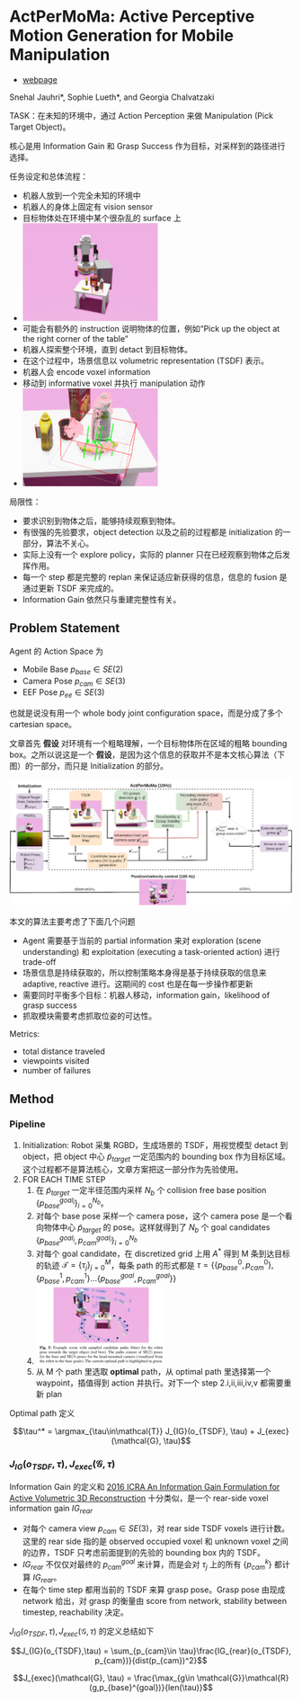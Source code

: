 # ActPerMoMa: Active Perceptive Motion Generation for Mobile Manipulation

- [webpage](https://sites.google.com/view/actpermoma/home)

Snehal Jauhri*, Sophie Lueth*, and Georgia Chalvatzaki

TASK：在未知的环境中，通过 Action Perception 来做 Manipulation (Pick Target Object)。

核心是用 Information Gain 和 Grasp Success 作为目标，对采样到的路径进行选择。

任务设定和总体流程：
- 机器人放到一个完全未知的环境中
- 机器人的身体上固定有 vision sensor
- 目标物体处在环境中某个很杂乱的 surface 上
- <img src="../imgs/ActPerMoMa1.png" alt="ActPerMoMa1" style="width:50%;">
- 可能会有额外的 instruction 说明物体的位置，例如“Pick up the object at the right corner of the table”
- 机器人探索整个环境，直到 detact 到目标物体。
- 在这个过程中，场景信息以 volumetric representation (TSDF) 表示。
- 机器人会 encode voxel information
- 移动到 informative voxel 并执行 manipulation 动作
- <img src="../imgs/ActPerMoMa2.png" alt="ActPerMoMa2" style="width:50%;">


局限性：
- 要求识别到物体之后，能够持续观察到物体。
- 有很强的先验要求，object detection 以及之前的过程都是 initialization 的一部分，算法不关心。
- 实际上没有一个 explore policy，实际的 planner 只在已经观察到物体之后发挥作用。
- 每一个 step 都是完整的 replan 来保证适应新获得的信息，信息的 fusion 是通过更新 TSDF 来完成的。
- Information Gain 依然只与重建完整性有关。

## Problem Statement

Agent 的 Action Space 为
- Mobile Base $p_{base}\in SE(2)$
- Camera Pose $p_{cam} \in SE(3)$
- EEF Pose $p_{ee} \in SE(3)$

也就是说没有用一个 whole body joint configuration space，而是分成了多个 cartesian space。

文章首先 **假设** 对环境有一个粗略理解，一个目标物体所在区域的粗略 bounding box。之所以说这是一个 **假设**，是因为这个信息的获取并不是本文核心算法（下图）的一部分，而只是 Initialization 的部分。

![ActPerMoMa3](../imgs/ActPerMoMa3.png)

本文的算法主要考虑了下面几个问题
- Agent 需要基于当前的 partial information 来对 exploration (scene understanding) 和 exploitation (executing a task-oriented action) 进行 trade-off
- 场景信息是持续获取的，所以控制策略本身得是基于持续获取的信息来 adaptive, reactive 进行。这期间的 cost 也是在每一步操作都更新
- 需要同时平衡多个目标：机器人移动，information gain，likelihood of grasp success
- 抓取模块需要考虑抓取位姿的可达性。

Metrics:
- total distance traveled
- viewpoints visited
- number of failures

## Method

### Pipeline

1. Initialization: Robot 采集 RGBD，生成场景的 TSDF，用视觉模型 detact 到 object，把 object 中心 $\tilde{p}_{target}$ 一定范围内的 bounding box 作为目标区域。这个过程都不是算法核心，文章方案把这一部分作为先验使用。
2. FOR EACH TIME STEP
   1. 在 $\tilde{p}_{target}$ 一定半径范围内采样 $N_b$ 个 collision free base position $\{p_{base}^{goal_i}\}_{i=0}^{N_b}$。
   2. 对每个 base pose 采样一个 camera pose，这个 camera pose 是一个看向物体中心 $\tilde{p}_{target}$ 的 pose。这样就得到了 $N_b$ 个 goal candidates $\{p_{base}^{goal_i}, p_{cam}^{goal_i}\}_{i=0}^{N_b}$
   3. 对每个 goal candidate，在 discretized grid 上用 $A^*$ 得到 M 条到达目标的轨迹 $\mathcal{T}=\{\tau_j\}_{j=0}^M$，每条 path 的形式都是 $\tau=\left\{ \{p_{base}^{0}, p_{cam}^{0}\} , \{p_{base}^{1}, p_{cam}^{1}\}...\{p_{base}^{goal}, p_{cam}^{goal}\}\right\}$
   4. <img src="../imgs/ActPerMoMa4.png" alt="ActPerMoMa4" style="width:50%;">
   5. 从 M 个 path 里选取 **optimal** path，从 optimal path 里选择第一个 waypoint，插值得到 action 并执行。对下一个 step 2.i,ii,iii,iv,v 都需要重新 plan

Optimal path 定义

$$\tau^* = \argmax_{\tau\in\mathcal{T}} J_{IG}(o_{TSDF}, \tau) + J_{exec}(\mathcal{G}, \tau)$$

### $J_{IG}(o_{TSDF}, \tau), J_{exec}(\mathcal{G}, \tau)$

Information Gain 的定义和 [2016 ICRA An Information Gain Formulation for Active Volumetric 3D Reconstruction](./[2016%20ICRA]%20An%20Information%20Gain%20Formulation%20for%20Active%20Volumetric%203D%20Reconstruction.md) 十分类似，是一个 rear-side voxel information gain $IG_{rear}$

- 对每个 camera view $p_{cam}\in SE(3)$，对 rear side TSDF voxels 进行计数。这里的 rear side 指的是 observed occupied voxel 和 unknown voxel 之间的边界，TSDF 只考虑前面提到的先验的 bounding box 内的 TSDF。
- $IG_{rear}$ 不仅仅对最终的 $p_{cam}^{goal}$ 来计算，而是会对 $\tau_j$ 上的所有 $\{p_{cam}^k\}$ 都计算 $IG_{rear}$。
- 在每个 time step 都用当前的 TSDF 来算 grasp pose。Grasp pose 由现成 network 给出，对 grasp 的衡量由 score from network, stability between timestep, reachability 决定。

$J_{IG}(o_{TSDF}, \tau), J_{exec}(\mathcal{G}, \tau)$ 的定义总结如下

$$J_{IG}(o_{TSDF},\tau) = \sum_{p_{cam}\in \tau}\frac{IG_{rear}(o_{TSDF}, p_{cam})}{dist(p_{cam})^2}$$

$$J_{exec}(\mathcal{G}, \tau) = \frac{\max_{g\in \mathcal{G}}\mathcal{R}(g,p_{base}^{goal})}{len(\tau)}$$

